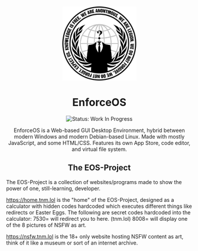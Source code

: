

<p align="center">
  <img src="media/repo-logo.png" width="200">
  <p align="center"></p>
  <h1 align="center">EnforceOS</h1>
  <p align="center">
    <!-- Status indicator -->
    <img src="https://img.shields.io/badge/Status-Updating-yellow" alt="Status: Work In Progress">
  </p>
  <p align="center">EnforceOS is a Web-based GUI Desktop Environment, hybrid between modern Windows and modern Debian-based Linux. Made with mostly JavaScript, and some HTML/CSS. Features its own App Store, code editor, and virtual file system.
  </p>

  <h2 align="center">The EOS-Project</h2>

  The EOS-Project is a collection of websites/programs made to show the power of one, still-learning, developer.

  https://home.tnm.lol is the "home" of the EOS-Project, designed as a calculator with hidden codes hardcoded which executes different things like redirects or Easter Eggs.
  The following are secret codes hardcoded into the calculator:
  7530= will redirect you to here. (tnm.lol)
  8008= will display one of the 8 pictures of NSFW as art.
  
  https://nsfw.tnm.lol is the 18+ only website hosting NSFW content as art, think of it like a museum or sort of an internet archive.
</p>
